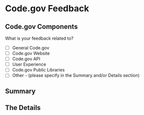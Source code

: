# Code.gov Feedback

<!--
Thank you for your interest in Code.gov, we love receiving feedback from our users.
Before submitting this feedback issue please take a look at our existing issues (https://github.com/gsa/code-gov/issues) to see if a similar open issue has been created.
If there is please add your feedback as a comment to that issue to improve its discussion.
If there isn't one that satisfies your need then please submit your feedback and one of our team will take a look.

Thanks!
-->

## Code.gov Components

What is your feedback related to?

- [ ] General Code.gov
- [ ] Code.gov Website
- [ ] Code.gov API
- [ ] User Experience
- [ ] Code.gov Public Libraries
- [ ] Other - (please specify in the Summary and/or Details section)

## Summary

<!-- Have a long feedback topic? Then please write up a summary here. -->

## The Details

<!-- Please write the details of your feedback here -->
